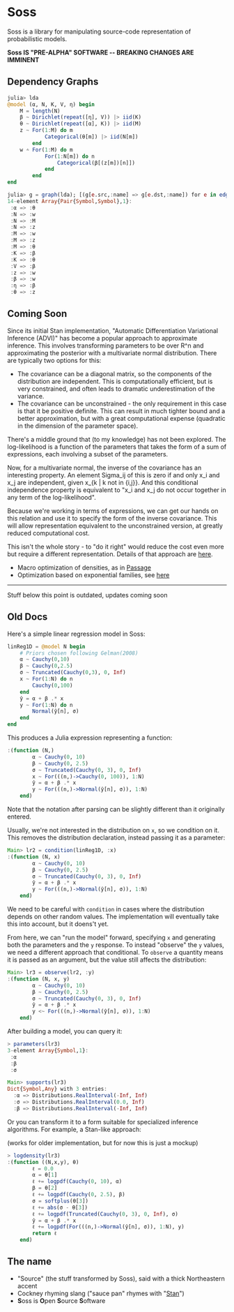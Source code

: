 # Soss

Soss is a library for manipulating source-code representation of probabilistic models.

**Soss IS "PRE-ALPHA" SOFTWARE -- BREAKING CHANGES ARE IMMINENT**


## Dependency Graphs

```julia
julia> lda
@model (α, N, K, V, η) begin
    M = length(N)
    β ~ Dirichlet(repeat([η], V)) |> iid(K)
    θ ~ Dirichlet(repeat([α], K)) |> iid(M)
    z ~ For(1:M) do m
            Categorical(θ[m]) |> iid(N[m])
        end
    w ⩪ For(1:M) do m
            For(1:N[m]) do n
                Categorical(β[(z[m])[n]])
            end
        end
end

julia> g = graph(lda); [(g[e.src,:name] => g[e.dst,:name]) for e in edges(g)]
14-element Array{Pair{Symbol,Symbol},1}:
 :α => :θ
 :N => :w
 :N => :M
 :N => :z
 :M => :w
 :M => :z
 :M => :θ
 :K => :β
 :K => :θ
 :V => :β
 :z => :w
 :β => :w
 :η => :β
 :θ => :z
```
## Coming Soon

Since its initial Stan implementation, "Automatic Differentiation Variational Inference (ADVI)" has become a popular approach to approximate inference. This involves transforming parameters to be over R^n and approximating the posterior with a multivariate normal distribution. There are typically two options for this:
- The covariance can be a diagonal matrix, so the components of the distribution are independent. This is computationally efficient, but is very constrained, and often leads to dramatic underestimation of the variance.
- The covariance can be unconstrained - the only requirement in this case is that it be positive definite. This can result in much tighter bound and a better approximation, but with a great computational expense (quadratic in the dimension of the parameter space).

There's a middle ground that (to my knowledge) has not been explored. The log-likelihood is a function of the parameters that takes the form of a sum of expressions, each involving a subset of the parameters. 

Now, for a multivariate normal, the inverse of the covariance has an interesting property. An element Sigma_ij of this is zero if and only x_i and x_j are independent, given x_{k | k not  in {i,j}}. And this conditional independence property is equivalent to "x_i and x_j do not occur together in any term of the log-likelihood".

Because we're working in terms of expressions, we can get our hands on this relation and use it to specify the form of the inverse covariance. This will allow representation equivalent to the unconstrained version, at greatly reduced computational cost.

This isn't the whole story - to "do it right" would reduce the cost even more but require a different representation. Details of that approach are [here](https://ac.els-cdn.com/S0047259X98917456/1-s2.0-S0047259X98917456-main.pdf?_tid=01eafbd5-e4ce-4b29-bc98-47dfacf99cf2&acdnat=1537155460_c2081b7161fb58932c1551173b5140d5).

- Macro optimization of densities, as in [Passage](https://www.dropbox.com/s/zg2g0cfiin0jdmr/Scherrer%20et%20al.%20-%202014%20-%20Passage%20A%20Parallel%20Sampler%20Generator%20for%20Hierarchical%20Bayesian%20Modeling.pdf)
- Optimization based on exponential families, see [here](https://www.dropbox.com/s/26omxn6zo8gia3u/Scherrer%20-%20Unknown%20-%20An%20Exponential%20Family%20Basis%20for%20Probabilistic%20Programming.pdf?dl=0)

---
Stuff below this point is outdated, updates coming soon

## Old Docs

Here's a simple linear regression model in Soss:

```julia
linReg1D = @model N begin
    # Priors chosen following Gelman(2008)
    α ~ Cauchy(0,10)
    β ~ Cauchy(0,2.5)
    σ ~ Truncated(Cauchy(0,3), 0, Inf)
    x ~ For(1:N) do n 
        Cauchy(0,100)
    end
    ŷ = α + β .* x
    y ~ For(1:N) do n 
        Normal(ŷ[n], σ)
    end
end
```

This produces a Julia expression representing a function:
```julia
:(function (N,)
        α ~ Cauchy(0, 10)
        β ~ Cauchy(0, 2.5)
        σ ~ Truncated(Cauchy(0, 3), 0, Inf)
        x ~ For(((n,)->Cauchy(0, 100)), 1:N)
        ŷ = α + β .* x
        y ~ For(((n,)->Normal(ŷ[n], σ)), 1:N)
    end)
```

Note that the notation after parsing can be slightly different than it originally entered.

Usually, we're not interested in the distribution on `x`, so we condition on it. This removes the distribution declaration, instead passing it as a parameter:

```julia
Main> lr2 = condition(linReg1D, :x)
:(function (N, x)
        α ~ Cauchy(0, 10)
        β ~ Cauchy(0, 2.5)
        σ ~ Truncated(Cauchy(0, 3), 0, Inf)
        ŷ = α + β .* x
        y ~ For(((n,)->Normal(ŷ[n], σ)), 1:N)
    end)
```

We need to be careful with `condition` in cases where the distribution depends on other random values. The implementation will eventually take this into account, but it doens't yet.

From here, we can "run the model" forward, specifying `x` and generating both the parameters and the `y` response. To instead "observe" the `y` values, we need a different approach that conditional. To `observe` a quantity means it is passed as an argument, but the value still affects the distribution:

```julia
Main> lr3 = observe(lr2, :y)
:(function (N, x, y)
        α ~ Cauchy(0, 10)
        β ~ Cauchy(0, 2.5)
        σ ~ Truncated(Cauchy(0, 3), 0, Inf)
        ŷ = α + β .* x
        y <~ For(((n,)->Normal(ŷ[n], σ)), 1:N)
    end)
```

After building a model, you can query it:

```julia
> parameters(lr3)
3-element Array{Symbol,1}:
 :α
 :β
 :σ

Main> supports(lr3)
Dict{Symbol,Any} with 3 entries:
  :α => Distributions.RealInterval(-Inf, Inf)
  :σ => Distributions.RealInterval(0.0, Inf)
  :β => Distributions.RealInterval(-Inf, Inf)
```


Or you can transform it to a form suitable for specialized inference algorithms. For example, a Stan-like approach:

(works for older implementation, but for now this is just a mockup) 
```julia
> logdensity(lr3)
:(function ((N,x,y), θ)
        ℓ = 0.0
        α = θ[1]
        ℓ += logpdf(Cauchy(0, 10), α)
        β = θ[2]
        ℓ += logpdf(Cauchy(0, 2.5), β)
        σ = softplus(θ[3])
        ℓ += abs(σ - θ[3])
        ℓ += logpdf(Truncated(Cauchy(0, 3), 0, Inf), σ)
        ŷ = α + β .* x
        ℓ += logpdf(For(((n,)->Normal(ŷ[n], σ)), 1:N), y)
        return ℓ
    end)
```

## The name

* "Source" (the stuff transformed by Soss), said with a thick Northeastern accent
* Cockney rhyming slang ("sauce pan" rhymes with "[Stan](http://mc-stan.org/)")
* **S**oss is **O**pen **S**ource **S**oftware

